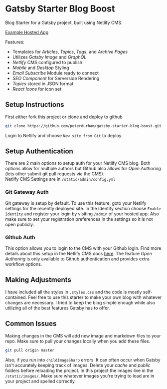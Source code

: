 # Gatsby Starter Blog Boost

Blog Starter for a Gatsby project, built using Netlify CMS.

[Example Hosted App](https://cocky-williams-9d49bd.netlify.app/)

Features:

- Templates for _Articles_, _Topics_, _Tags_, and _Archive Pages_
- Utilizes _Gatsby Image_ and _GraphQL_
- _Netlify CMS_ configured to publish
- _Mobile_ and _Desktop_ Styling
- _Email Subscribe_ Module ready to connect
- _SEO Component_ for Serverside Rendering
- _Topics_ stored in JSON format
- _React Icons_ for icon set

## Setup Instructions

First either fork this project or clone and deploy to github

```bash
git clone https://github.com/peterdurham/gatsby-starter-blog-boost.git
```

Login to Netlify and choose `New site from Git` to deploy.

## Setup Authentication

There are 2 main options to setup auth for your Netlify CMS blog. Both options allow for multiple authors but Github also allows for _Open Authoring_ (lets other submit git pull requests via the CMS).
<br />
Netlify CMS Settings are in `/static/admin/config.yml`

### Git Gateway Auth

Git gateway is setup by default. To use this feature, goto your Netlify settings for the recently deployed site. In the Identity section choose `Enable Identity` and register your login by visiting `/admin` of your hosted app. Also make sure to set your registration preferences in the settings so it is not open publicly.

### Github Auth

This option allows you to login to the CMS with your Github login. Find more details about this setup in the Netlify CMS docs [here](https://www.netlifycms.org/docs/github-backend/). The feature _Open Authoring_ is only available to Github authentication and provides extra workflow options.

## Making Adjustments

I have included all the styles in `.styles.css` and the code is mostly self-contained. Feel free to use this starter to make your own blog with whatever changes are necessary. I tried to keep the blog simple enough while also utilizing all of the best features Gatsby has to offer.

## Common Issues

Making changes in the CMS will add new image and markdown files to your repo. Make sure to pull your changes locally when you add these files.

```bash
git pull origin master
```

Also, if you run into `childImageSharp` errors. It can often occur when Gatsby isn't accurately keeping track of images. Delete your _cache_ and _public_ folders before reloading the project. In this project the images live in the `/static/images/`. Make sure whatever images you're trying to load are in your project and spelled correctly.
